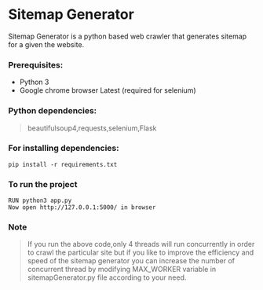 # Sitemap Generator
Sitemap Generator is a python based web crawler that generates sitemap for a given the website.

### Prerequisites:
* Python 3
* Google chrome browser Latest (required for selenium)

### Python dependencies:
>beautifulsoup4,requests,selenium,Flask

### For installing dependencies:
    pip install -r requirements.txt

### To run the project 
    RUN python3 app.py 
    Now open http://127.0.0.1:5000/ in browser
### Note
>If you run the above code,only 4 threads will run concurrently in order to crawl the particular site but if you like to improve the efficiency and speed of the sitemap generator you can increase the number of concurrent thread by modifying MAX_WORKER variable in sitemapGenerator.py file according to your need.